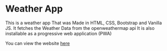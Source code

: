 # Weather App

This is a weather app That was Made in HTML, CSS, Bootstrap and Vanilla JS.
It fetches the Weather Data from the openweathermap api
It is also installable as a progressive web application (PWA)

You can view the website [here](https://maulik-weather-app.surge.sh)
